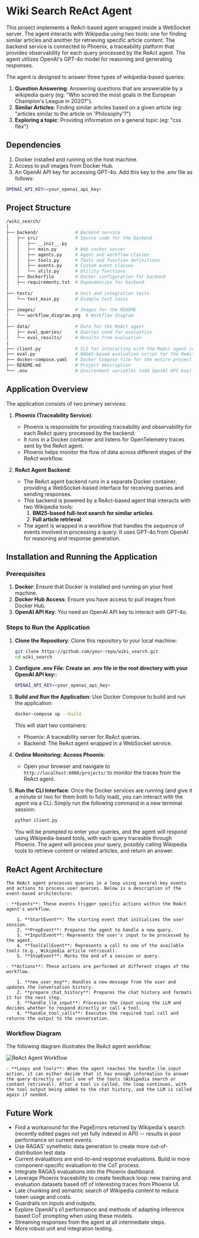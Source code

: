 # Wiki Search ReAct Agent

This project implements a ReAct-based agent wrapped inside a WebSocket server. The agent interacts with Wikipedia using two tools: one for finding similar articles and another for retrieving specific article content. The backend service is connected to Phoenix, a traceability platform that provides observability for each query processed by the ReAct agent. The agent utilizes OpenAI's GPT-4o model for reasoning and generating responses.

The agent is designed to answer three types of wikipedia-based queries:

1. **Question Answering**: Answering questions that are answerable by a wikipedia query (eg: "Who scored the most goals in the European Champion's League in 2020?").
2. **Similar Articles**: Finding similar articles based on a given article (eg: "articles similar to the article on 'Philosophy'?")
3. **Exploring a topic**: Providing information on a general topic (eg: "css flex")

## Dependencies

1. Docker installed and running on the host machine.
2. Access to pull images from Docker Hub.
3. An OpenAI API key for accessing GPT-4o. Add this key to the .env file as follows:

```bash
OPENAI_API_KEY=<your_openai_api_key>
```

## Project Structure

```bash
/wiki_search/
│
├── backend/              # Backend service
│   ├── src/              # Source code for the backend
│   │   ├── __init__.py
│   │   ├── main.py       # Web socket server
│   │   ├── agents.py     # Agent and workflow classes
│   │   ├── tools.py      # Tools and function definitions
│   │   ├── events.py     # Custom event classes
│   │   └── utils.py      # Utility functions
│   ├── Dockerfile        # Docker configuration for backend
│   ├── requirements.txt  # Dependencies for backend
│
├── tests/                # Unit and integration tests
│   └── test_main.py      # Example test cases
│
├── images/               # Images for the README
│   └── workflow_diagram.png  # Workflow diagram
│
├── data/                 # Data for the ReAct agent
│   ├── eval_queries/     # Queries used for evaluation
│   └── eval_results/     # Results from evaluation
|
├── client.py             # CLI for interacting with the ReAct agent (web socket client)
├── eval.py               # RAGAS-based evaluation script for the ReAct agent (web socket client)
├── docker-compose.yaml   # Docker Compose file for the entire project
├── README.md             # Project description
└── .env                  # Environment variables (add OpenAI API key)
```

## Application Overview

The application consists of two primary services:

1. **Phoenix (Traceability Service)**:
   - Phoenix is responsible for providing traceability and observability for each ReAct query processed by the backend.
   - It runs in a Docker container and listens for OpenTelemetry traces sent by the ReAct agent.
   - Phoenix helps monitor the flow of data across different stages of the ReAct workflow.

2. **ReAct Agent Backend**:
   - The ReAct agent backend runs in a separate Docker container, providing a WebSocket-based interface for receiving queries and sending responses.
   - This backend is powered by a ReAct-based agent that interacts with two Wikipedia tools:
     1. **BM25-based full-text search for similar articles**.
     2. **Full article retrieval**.
   - The agent is wrapped in a workflow that handles the sequence of events involved in processing a query. It uses GPT-4o from OpenAI for reasoning and response generation.

## Installation and Running the Application

### Prerequisites

1. **Docker**: Ensure that Docker is installed and running on your host machine.
2. **Docker Hub Access**: Ensure you have access to pull images from Docker Hub.
3. **OpenAI API Key**: You need an OpenAI API key to interact with GPT-4o.

### Steps to Run the Application

1. **Clone the Repository**:
   Clone this repository to your local machine:
   
   ```bash
   git clone https://github.com/your-repo/wiki_search.git
   cd wiki_search
   ```

2. **Configure .env File: Create an .env file in the root directory with your OpenAI API key:**:
   ```bash
   OPENAI_API_KEY=<your_openai_api_key>
   ```

3. **Build and Run the Application**:
   Use Docker Compose to build and run the application:
   ```bash
   docker-compose up --build
   ```
   This will start two containers:

   - Phoenix: A traceability server for ReAct queries.
   - Backend: The ReAct agent wrapped in a WebSocket service.

4. **Online Monitoring: Access Phoenix**:
   - Open your browser and navigate to `http://localhost:6006/projects/` to monitor the traces from the ReAct agent.

5. **Run the CLI Interface**:
   Once the Docker services are running (and give it a minute or two for them both to fully load), you can interact with the agent via a CLI. Simply run the following command in a new terminal session:
   ```bash
   python client.py
   ```
    You will be prompted to enter your queries, and the agent will respond using Wikipedia-based tools, with each query traceable through Phoenix. The agent will process your query, possibly calling Wikipedia tools to retrieve content or related articles, and return an answer.

## ReAct Agent Architecture
    The ReAct agent processes queries in a loop using several key events and actions to process user queries. Below is a description of the event-based architecture:

    - **Events**: These events trigger specific actions within the ReAct agent's workflow.

        1. **StartEvent**: The starting event that initializes the user session.
        2. **PrepEvent**: Prepares the agent to handle a new query.
        3. **InputEvent**: Represents the user's input to be processed by the agent.
        4. **ToolCallEvent**: Represents a call to one of the available tools (e.g., Wikipedia article retrieval).
        5. **StopEvent**: Marks the end of a session or query.

    - **Actions**: These actions are performed at different stages of the workflow.

        1. **new_user_msg**: Handles a new message from the user and updates the conversation history.
        2. **prepare_chat_history**: Prepares the chat history and formats it for the next step.
        3. **handle_llm_input**: Processes the input using the LLM and decides whether to respond directly or call a tool.
        4. **handle_tool_calls**: Executes the required tool call and returns the output to the conversation.

### Workflow Diagram

The following diagram illustrates the ReAct agent workflow:

![ReAct Agent Workflow](./images/workflow_diagram.png)

    - **Loops and Tools**: When the agent reaches the handle_llm_input action, it can either decide that it has enough information to answer the query directly or call one of the tools (Wikipedia search or content retrieval). After a tool is called, the loop continues, with the tool output being added to the chat history, and the LLM is called again if needed.


## Future Work

- Find a workaround for the PageErrors returned by Wikipedia's search (recently edited pages not yet fully indexed in API) -- results in poor performance on current events. 
- Use RAGAS' synethetic data generation to create more out-of-distribution test data
- Current evaluations are end-to-end response evaluations. Build in more component-specific evaluation to the CoT process.
- Integrate RAGAS evaluations into the Phoenix dashboard.
- Leverage Phoenix traceability to create feedback loop: new training and evaluation datasets based off of interesting traces from Phoenix UI.
- Late chunking and semantic search of Wikipedia content to reduce token usage and costs.
- Guardrails on inputs and outputs.
- Explore OpenAI's o1 performance and methods of adapting inference based CoT prompting when using these models.
- Streaming responses from the agent at all intermediate steps.
- More robust unit and integration testing.